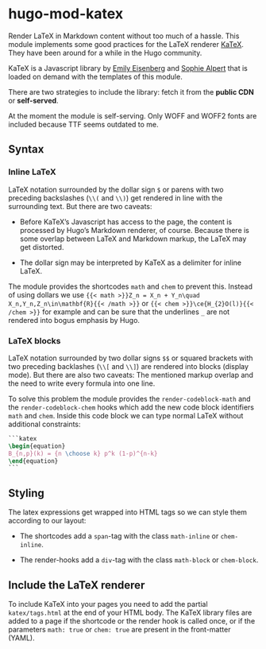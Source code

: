 # hugo-mod-katex

Render LaTeX in Markdown content without too much of a hassle. This module implements some good practices for the LaTeX renderer [KaTeX](https://katex.org). They have been around for a while in the Hugo community.

KaTeX is a Javascript library by [Emily Eisenberg](https://github.com/xymostech) and [Sophie Alpert](https://sophiebits.com/) that is loaded on demand with the templates of this module.

There are two strategies to include the library: fetch it from the **public CDN** or **self-served**.

At the moment the module is self-serving. Only WOFF and WOFF2 fonts are included because TTF seems outdated to me.

## Syntax 

### Inline LaTeX

LaTeX notation surrounded by the dollar sign `$` or parens with two preceding backslashes (`\\(` and `\\)`) get rendered in line with the surrounding text. But there are two caveats:

- Before KaTeX’s Javascript has access to the page, the content is processed by Hugo’s Markdown renderer, of course. Because there is some overlap between LaTeX and Markdown markup, the LaTeX may get distorted.

- The dollar sign may be interpreted by KaTeX as a delimiter for inline LaTeX.

The module provides the shortcodes `math` and `chem` to prevent this. Instead of using dollars we use `{{< math >}}Z_n = X_n + Y_n\quad X_n,Y_n,Z_n\in\mathbf{R}{{< /math >}}` or `{{< chem >}}\ce{H_{2}O(l)}{{< /chem >}}` for example and can be sure that the underlines `_` are not rendered into bogus emphasis by Hugo.

### LaTeX blocks

LaTeX notation surrounded by two dollar signs `$$` or squared brackets with two preceding backlashes (`\\[` and `\\]`) are rendered into blocks (display mode). But there are also two caveats: The mentioned markup overlap and the need to write every formula into one line.

To solve this problem the module provides the `render-codeblock-math` and the `render-codeblock-chem` hooks which add the new code block identifiers `math` and `chem`. Inside this code block we can type normal LaTeX without additional constraints:

```latex
‍```katex
\begin{equation}
B_{n,p}(k) = {n \choose k} p^k (1-p)^{n-k}
\end{equation}
‍```
```

## Styling

The latex expressions get wrapped into HTML tags so we can style them according to our layout:

- The shortcodes add a `span`-tag with the class `math-inline` or `chem-inline`.

- The render-hooks add a `div`-tag with the class `math-block` or `chem-block`.

## Include the LaTeX renderer

To include KaTeX into your pages you need to add the partial `katex/tags.html` at the end of your HTML body. The KaTeX library files are added to a page if the shortcode or the render hook is called once, or if the parameters `math: true` or `chem: true` are present in the front-matter (YAML).
